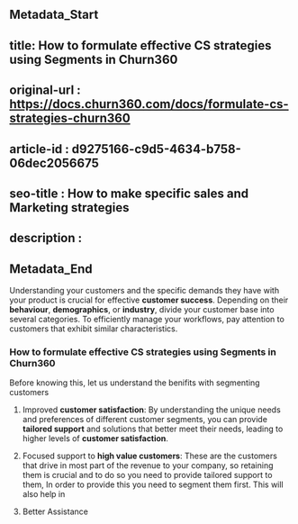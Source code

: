 ## Metadata_Start
## title: How to formulate effective CS strategies using Segments in  Churn360
## original-url : https://docs.churn360.com/docs/formulate-cs-strategies-churn360
## article-id : d9275166-c9d5-4634-b758-06dec2056675
## seo-title : How to make specific sales and Marketing strategies
## description : 
## Metadata_End
Understanding your customers and the specific demands they have with your product is crucial for effective **customer success**. Depending on their **behaviour**, **demographics**, or **industry**, divide your customer base into several categories. To efficiently manage your workflows, pay attention to customers that exhibit similar characteristics.


### How to formulate effective CS strategies using Segments in  Churn360

Before knowing this, let us understand the benifits with segmenting customers 

1. Improved **customer satisfaction**: By understanding the unique needs and preferences of different customer segments, you can provide **tailored support** and solutions that better meet their needs, leading to higher levels of **customer satisfaction**.

2. Focused support to **high value customers**: These are the customers that drive in most part of the revenue to your company, so retaining them is crucial and to do so you need to provide tailored support to them, In order to provide this you need to segment them first. This will also help in 

3. Better Assistance 
